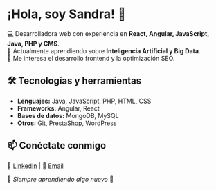 # ¡Hola, soy Sandra! 👋  

💻 Desarrolladora web con experiencia en **React, Angular, JavaScript, Java, PHP y CMS**.  
🚀 Actualmente aprendiendo sobre **Inteligencia Artificial y Big Data**.  
🎯 Me interesa el desarrollo frontend y la optimización SEO.  

## 🛠 Tecnologías y herramientas  
- **Lenguajes:** Java, JavaScript, PHP, HTML, CSS  
- **Frameworks:** Angular, React  
- **Bases de datos:** MongoDB, MySQL  
- **Otros:** Git, PrestaShop, WordPress  

## 📫 Conéctate conmigo  
🔗 [LinkedIn](https://www.linkedin.com/in/sandra-rubio-sanchez/) | 📩 [Email](mailto:sandra13988@gmail.com)  

🌱 _Siempre aprendiendo algo nuevo_ 🚀  
